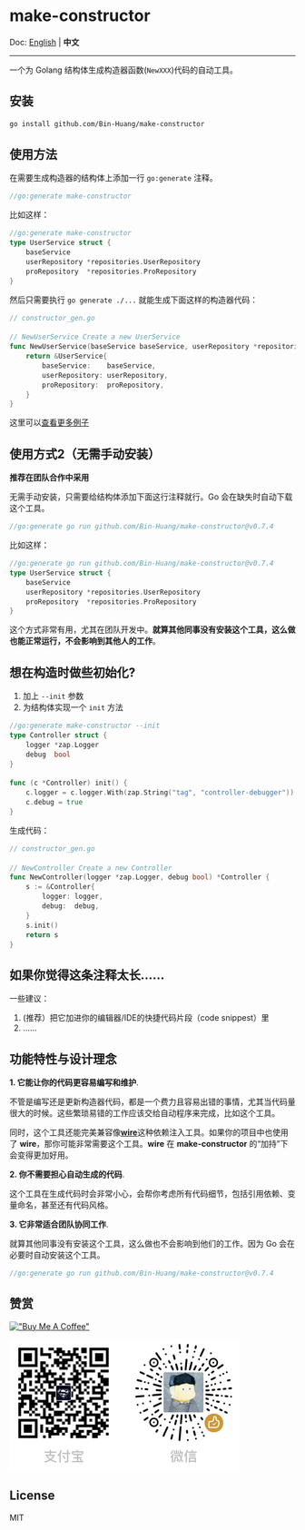 # make-constructor

Doc: [English](README.md) | **中文**

----------

一个为 Golang 结构体生成构造器函数(`NewXXX`)代码的自动工具。

## 安装

```bash
go install github.com/Bin-Huang/make-constructor
```

## 使用方法

在需要生成构造器的结构体上添加一行 `go:generate` 注释。

```go
//go:generate make-constructor
```

比如这样：

```go
//go:generate make-constructor
type UserService struct {
	baseService
	userRepository *repositories.UserRepository
	proRepository  *repositories.ProRepository
}
```

然后只需要执行 `go generate ./...` 就能生成下面这样的构造器代码：

```go
// constructor_gen.go

// NewUserService Create a new UserService
func NewUserService(baseService baseService, userRepository *repositories.UserRepository, proRepository *repositories.ProRepository) *UserService {
	return &UserService{
		baseService:    baseService,
		userRepository: userRepository,
		proRepository:  proRepository,
	}
}
```

这里可以[查看更多例子](https://github.com/Bin-Huang/make-constructor/tree/master/test)

## 使用方式2（无需手动安装）

**推荐在团队合作中采用**

无需手动安装，只需要给结构体添加下面这行注释就行。Go 会在缺失时自动下载这个工具。

```go
//go:generate go run github.com/Bin-Huang/make-constructor@v0.7.4
```

比如这样：

```go
//go:generate go run github.com/Bin-Huang/make-constructor@v0.7.4
type UserService struct {
	baseService
	userRepository *repositories.UserRepository
	proRepository  *repositories.ProRepository
}
```

这个方式非常有用，尤其在团队开发中。**就算其他同事没有安装这个工具，这么做也能正常运行，不会影响到其他人的工作**。

## 想在构造时做些初始化?

1. 加上 `--init` 参数
2. 为结构体实现一个 `init` 方法

```go
//go:generate make-constructor --init
type Controller struct {
	logger *zap.Logger
	debug  bool
}

func (c *Controller) init() {
	c.logger = c.logger.With(zap.String("tag", "controller-debugger"))
	c.debug = true
}
```

生成代码：

```go
// constructor_gen.go

// NewController Create a new Controller
func NewController(logger *zap.Logger, debug bool) *Controller {
	s := &Controller{
		logger: logger,
		debug:  debug,
	}
	s.init()
	return s
}
```

## 如果你觉得这条注释太长……

一些建议：

1. (推荐）把它加进你的编辑器/IDE的快捷代码片段（code snippest）里
2. ......

## 功能特性与设计理念

**1. 它能让你的代码更容易编写和维护**.

不管是编写还是更新构造器代码，都是一个费力且容易出错的事情，尤其当代码量很大的时候。这些繁琐易错的工作应该交给自动程序来完成，比如这个工具。

同时，这个工具还能完美兼容像[**wire**](https://github.com/google/wire)这种依赖注入工具。如果你的项目中也使用了 **wire**，那你可能非常需要这个工具。**wire** 在 **make-constructor** 的“加持”下会变得更加好用。

**2. 你不需要担心自动生成的代码**.

这个工具在生成代码时会非常小心，会帮你考虑所有代码细节，包括引用依赖、变量命名，甚至还有代码风格。

**3. 它非常适合团队协同工作**.

就算其他同事没有安装这个工具，这么做也不会影响到他们的工作。因为 Go 会在必要时自动安装这个工具。

```go
//go:generate go run github.com/Bin-Huang/make-constructor@v0.7.4
```

## 赞赏

[!["Buy Me A Coffee"](https://www.buymeacoffee.com/assets/img/custom_images/orange_img.png)](https://buymeacoffee.com/benn)

![](./doc/donate.png)

## License

MIT
